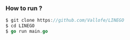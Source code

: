 ### How to run ?
``` go
$ git clone https://github.com/Vallofe/LINEGO
$ cd LINEGO
$ go run main.go
```
